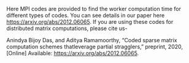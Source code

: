Here MPI codes are provided to find the worker computation time for different types of codes. You can see details in our paper here https://arxiv.org/abs/2012.06065. If you are using these codes for distributed matrix computations, please cite us-

Anindya Bijoy Das, and Aditya Ramamoorthy, “Coded sparse matrix computation schemes thatleverage partial stragglers,” preprint, 2020,[Online] Available: https://arxiv.org/abs/2012.06065.
